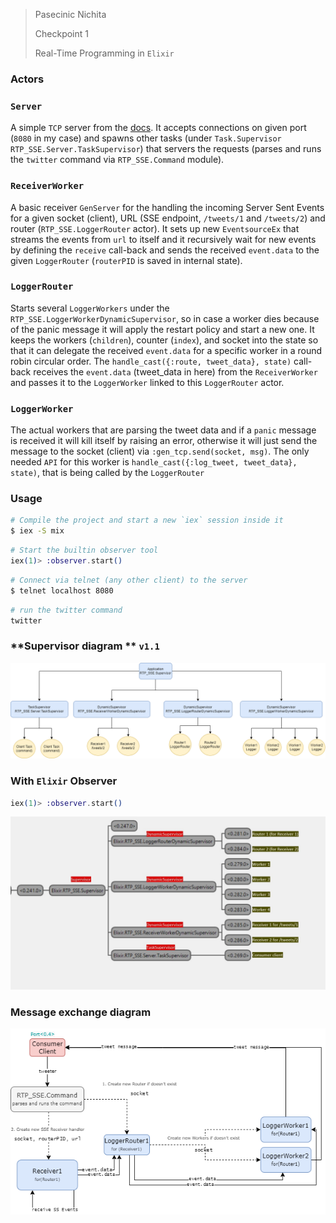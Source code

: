 

> Pasecinic Nichita
>
> Checkpoint 1
>
> Real-Time Programming in `Elixir`



### **Actors**


### `Server`
A simple `TCP` server from the [docs](https://elixir-lang.org/getting-started/mix-otp/task-and-gen-tcp.html). It accepts connections on given port (`8080` in my case) and spawns other tasks (under `Task.Supervisor` `RTP_SSE.Server.TaskSupervisor`) that servers the requests (parses and runs the `twitter` command via `RTP_SSE.Command` module).

### `ReceiverWorker`
A basic receiver `GenServer` for the handling the incoming Server Sent Events for a given socket (client), URL (SSE endpoint, `/tweets/1` and `/tweets/2`) and router (`RTP_SSE.LoggerRouter` actor). It sets up new `EventsourceEx` that streams the events from `url` to itself and it recursively wait for new events by defining the `receive` call-back and sends the received `event.data` to the given `LoggerRouter` (`routerPID` is saved in internal state).

### `LoggerRouter`
Starts several `LoggerWorkers` under the `RTP_SSE.LoggerWorkerDynamicSupervisor`, so in case a worker dies because of the panic message it will apply the restart policy and start a new one. It keeps the workers (`children`), counter (`index`), and socket into the state so that it can delegate the received `event.data` for a specific worker in a round robin circular order. The `handle_cast({:route, tweet_data}, state)` call-back receives the `event.data` (tweet_data in here) from the  `ReceiverWorker` and passes it to the `LoggerWorker` linked to this `LoggerRouter` actor.

### `LoggerWorker`
The actual workers that are parsing the tweet data and if a `panic` message is received it will kill itself by raising an error, otherwise it will just send the message to the socket (client) via `:gen_tcp.send(socket, msg)`. The only needed `API` for this worker is `handle_cast({:log_tweet, tweet_data}, state)`, that is being called by the `LoggerRouter`



### **Usage**

```bash
# Compile the project and start a new `iex` session inside it
$ iex -S mix
```

```elixir
# Start the builtin observer tool
iex(1)> :observer.start()
```

```bash
# Connect via telnet (any other client) to the server
$ telnet localhost 8080
```

```bash
# run the twitter command
twitter
```

### **Supervisor diagram ** `v1.1`

![supervisor](./../assets/supervisor_diagram.png)



### **With `Elixir` Observer**

```elixir
iex(1)> :observer.start()
```

![supervisor](./../assets/observer.jpg)



### **Message exchange diagram**

![message_exchange](./../assets/message_exchange.png)